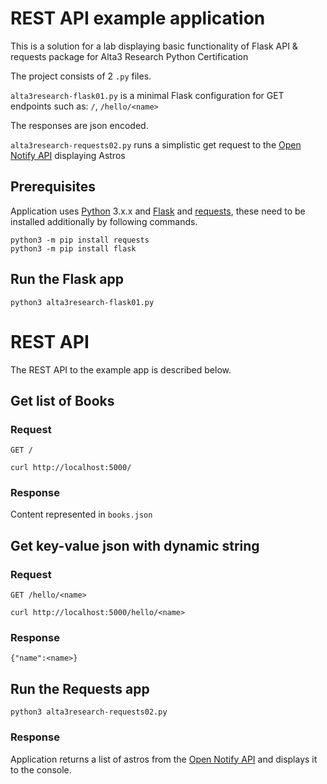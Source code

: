 # REST API example application

This is a solution for a lab displaying basic functionality of Flask API & requests package for Alta3 Research Python Certification

The project consists of 2 `.py` files.

`alta3research-flask01.py` is a minimal Flask configuration for GET endpoints such as:
`/`,
`/hello/<name>`

The responses are json encoded.

`alta3research-requests02.py` runs a simplistic get request to the [Open Notify API]("http://api.open-notify.org/") displaying Astros

## Prerequisites

Application uses [Python](https://www.python.org/) 3.x.x and [Flask](https://flask.palletsprojects.com/en/1.1.x/) and [requests](https://requests.readthedocs.io/en/master/), these need to be installed additionally by following commands.

    python3 -m pip install requests
    python3 -m pip install flask

## Run the Flask app

    python3 alta3research-flask01.py

# REST API

The REST API to the example app is described below.

## Get list of Books

### Request

`GET /`

    curl http://localhost:5000/

### Response

Content represented in `books.json`

## Get key-value json with dynamic string

### Request

`GET /hello/<name>`

    curl http://localhost:5000/hello/<name>

### Response

    {"name":<name>}

## Run the Requests app

    python3 alta3research-requests02.py

### Response

Application returns a list of astros from the [Open Notify API](http://api.open-notify.org/) and displays it to the console.
